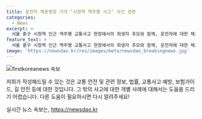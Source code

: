 ```yaml
---
title: 운전자 체포영장 기각 ‘시청역 역주행 사고’ 사건 관련
categories:
  - News
excerpt: >
  서울 중구 시청역 인근 역주행 교통사고 현장에서의 희생자 추모와 함께, 운전자에 대한 체포영장이 기각된 소식이 전해졌다. 피의자 차모 씨에 대한 체포영장이 기각된 이유에 대해 서울중앙지법은 출석 응하지 않을 이유가 없거나 체포 필요성이 어렵다고 밝혔다. 경찰은 차 씨를 업무상과실치사상 혐의로 입건하고, 피의자 조사를 위해 병원을 방문할 예정이라고 전했다. 사고에 대한 신속한 진실규명을 위해 경찰은 빠르게 수사를 진행할 계획이다.
feature_text: >
  서울 중구 시청역 인근 역주행 교통사고 현장에서의 희생자 추모와 함께, 운전자에 대한 체포영장이 기각된 소식이 전해졌다. 피의자 차모 씨에 대한 체포영장이 기각된 이유에 대해 서울중앙지법은 출석 응하지 않을 이유가 없거나 체포 필요성이 어렵다고 밝혔다. 경찰은 차 씨를 업무상과실치사상 혐의로 입건하고, 피의자 조사를 위해 병원을 방문할 예정이라고 전했다. 사고에 대한 신속한 진실규명을 위해 경찰은 빠르게 수사를 진행할 계획이다.
image: 'https://newsdao.kr/res/images/meta/newsdao_breakingnews.jpg'
---
```


<p><img src="https://newsdao.kr/res/images/meta/newsdao_breakingnews.jpg" alt="firstkoreanews 속보" /></p>

<p>저희가 작성해드릴 수 있는 것은 교통 안전 및 관련 정보, 법률, 교통사고 예방, 보험가이드, 길 안전 등에 대한 것입니다. 그 밖의 사고에 대한 개별 사례에 대해서는 도움을 드리기 어렵습니다. 다른 도움이 필요하시면 다시 알려주세요!</p>
실시간 뉴스 속보는, <a href="https://newsdao.kr" rel="dofollow">https://newsdao.kr</a>


